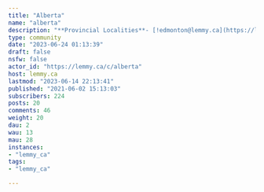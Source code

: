 ```yaml
---
title: "Alberta" 
name: "alberta"
description: "**Provincial Localities**- [!edmonton@lemmy.ca](https://lemmy.ca/c/edmonton)- [!calgary@lemmy.ca](https://lemmy.ca/c/calgary)- [!lethbridge@lemmy.ca](https://lemmy.ca/c/lethbridge)- [!medicinehat@lemmy.ca](https://lemmy.ca/c/medicinehat) **Other Provincial Communities:**- [!britishcolumbia@lemmy.ca](https://lemmy.ca/c/britishcolumbia)- [!manitoba@lemmy.ca](https://lemmy.ca/c/manitoba)- [!newbrunswick@lemmy.ca](https://lemmy.ca/c/newbrunswick)- [!newfoundland@lemmy.ca](https://lemmy.ca/c/newfoundland)- Northwest Territories- [!nova_scotia_general@lemmy.ca](https://lemmy.ca/c/nova_scotia_general)- Nunavut- [!ontario@lemmy.ca](https://lemmy.ca/c/ontario)- [!pei@lemmy.ca](https://lemmy.ca/c/pei)- Quebec- [!sask@lemmy.ca](https://lemmy.ca/c/sask)- Yukon**Links:**- [Government of Alberta](https://www.alberta.ca)- [COVID-19 Info for Albertans](https://www.alberta.ca/coronavirus-info-for-albertans.aspx)- [COVID-19 Data](https://www.alberta.ca/covid-19-alberta-data.aspx)**Images:**-[ Flag (banner) and Shield (icon)](https://www.alberta.ca/alberta-emblems.aspx#jumplinks-0)"
type: community
date: "2023-06-24 01:13:39"
draft: false
nsfw: false
actor_id: "https://lemmy.ca/c/alberta"
host: lemmy.ca
lastmod: "2023-06-14 22:13:41"
published: "2021-06-02 15:13:03"
subscribers: 224
posts: 20
comments: 46
weight: 20
dau: 2
wau: 13
mau: 28
instances:
- "lemmy_ca"
tags: 
- "lemmy_ca"

---
```

